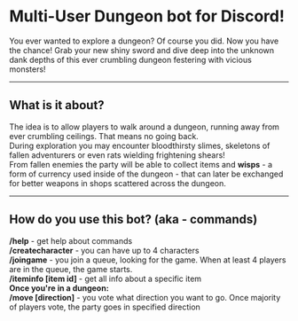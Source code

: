 # Multi-User Dungeon bot for Discord!

You ever wanted to explore a dungeon? Of course you did. Now you have the chance!
Grab your new shiny sword and dive deep into the unknown dank depths of this ever crumbling dungeon festering with vicious monsters!
<hr>
<h2>What is it about?</h2>
The idea is to allow players to walk around a dungeon, running away from ever crumbling ceilings. That means no going back.<br>
During exploration you may encounter bloodthirsty slimes, skeletons of fallen adventurers or even rats wielding frightening shears!<br>
From fallen enemies the party will be able to collect items and <b>wisps</b> - a form of currency used inside of the dungeon - that can 
later be exchanged for better weapons in shops scattered across the dungeon.
<hr>
<h2>How do you use this bot? (aka - commands)</h2>
<b>/help</b> - get help about commands<br>
<b>/createcharacter</b> - you can have up to 4 characters<br>
<b>/joingame</b> - you join a queue, looking for the game. When at least 4 players are in the queue, the game starts. <br>
<b>/iteminfo [item id]</b> - get all info about a specific item<br>
<b>Once you're in a dungeon:</b><br>
<b>/move [direction]</b> - you vote what direction you want to go. Once majority of players vote, the party goes in specified direction<br>

